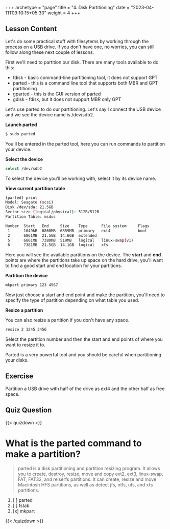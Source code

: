 +++
archetype = "page"
title = "4. Disk Partitioning"
date = "2023-04-11T09:10:15+05:30"
weight = 4
+++

## Lesson Content

Let's do some practical stuff with filesytems by working through the process on a USB drive. If you don't have one, no worries, you can still follow along these next couple of lessons. 

First we'll need to partition our disk. There are many tools available to do this: 


- fdisk - basic command-line partitioning tool, it does not support GPT
- parted - this is a command line tool that supports both MBR and GPT partitioning
- gparted - this is the GUI version of parted
- gdisk - fdisk, but it does not support MBR only GPT


Let's use parted to do our partitioning. Let's say I connect the USB device and we see the device name is /dev/sdb2. 

**Launch parted**

```bash
$ sudo parted
```

You'll be entered in the parted tool, here you can run commands to partition your device. 

**Select the device**

```bash
select /dev/sdb2
```

To select the device you'll be working with, select it by its device name.

**View current partition table**

```bash
(parted) print                                                            
Model: Seagate (scsi)
Disk /dev/sda: 21.5GB
Sector size (logical/physical): 512B/512B
Partition Table: msdos

Number  Start   End     Size    Type      File system     Flags
 1      1049kB  6860MB  6859MB  primary   ext4            boot
 2      6861MB  21.5GB  14.6GB  extended
 5      6861MB  7380MB  519MB   logical   linux-swap(v1)
 6      7381MB  21.5GB  14.1GB  logical   xfs
```

Here you will see the available partitions on the device. The **start** and **end** points are where the partitions take up space on the hard drive, you'll want to find a good start and end location for your partitions. 

**Partition the device**

```bash
mkpart primary 123 4567
```

Now just choose a start and end point and make the partition, you'll need to specify the type of partition depending on what table you used. 

**Resize a partition**

You can also resize a partition if you don't have any space. 

```bash
resize 2 1245 3456
```

Select the partition number and then the start and end points of where you want to resize it to. 

Parted is a very powerful tool and you should be careful when partitioning your disks. 

## Exercise

Partition a USB drive with half of the drive as ext4 and the other half as free space. 

## Quiz Question

{{< quizdown >}}

# What is the parted command to make a partition?

> parted is a disk partitioning and partition resizing program. It allows you to create, destroy, resize, move and copy ext2, ext3, linux-swap, FAT, FAT32, and reiserfs partitions. It can create, resize and move Macintosh HFS partitions, as well as detect jfs, ntfs, ufs, and xfs partitions.

1. [ ] parted
2. [ ] fstab
3. [x] mkpart

{{< /quizdown >}}
